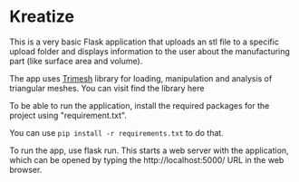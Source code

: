 # Kreatize
This is a very basic Flask application that uploads an stl file to a specific upload folder and displays information to the user about the manufacturing part (like surface area and volume).

The app uses [Trimesh](https://github.com/mikedh/trimesh) library for loading, manipulation and analysis of triangular meshes. You can visit find the library here 

To be able to run the application, install the required packages for the project using "requirement.txt".

You can use  ```pip install -r requirements.txt``` to do that.

To run the app, use flask run. This starts a web server with the application, which can be opened by typing the http://localhost:5000/ URL in the web browser.
